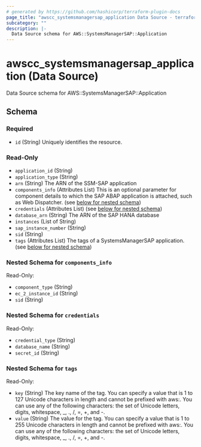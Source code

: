 ```yaml
---
# generated by https://github.com/hashicorp/terraform-plugin-docs
page_title: "awscc_systemsmanagersap_application Data Source - terraform-provider-awscc"
subcategory: ""
description: |-
  Data Source schema for AWS::SystemsManagerSAP::Application
---
```


# awscc_systemsmanagersap_application (Data Source)

Data Source schema for AWS::SystemsManagerSAP::Application



<!-- schema generated by tfplugindocs -->
## Schema

### Required

- `id` (String) Uniquely identifies the resource.

### Read-Only

- `application_id` (String)
- `application_type` (String)
- `arn` (String) The ARN of the SSM-SAP application
- `components_info` (Attributes List) This is an optional parameter for component details to which the SAP ABAP application is attached, such as Web Dispatcher. (see [below for nested schema](#nestedatt--components_info))
- `credentials` (Attributes List) (see [below for nested schema](#nestedatt--credentials))
- `database_arn` (String) The ARN of the SAP HANA database
- `instances` (List of String)
- `sap_instance_number` (String)
- `sid` (String)
- `tags` (Attributes List) The tags of a SystemsManagerSAP application. (see [below for nested schema](#nestedatt--tags))

<a id="nestedatt--components_info"></a>
### Nested Schema for `components_info`

Read-Only:

- `component_type` (String)
- `ec_2_instance_id` (String)
- `sid` (String)


<a id="nestedatt--credentials"></a>
### Nested Schema for `credentials`

Read-Only:

- `credential_type` (String)
- `database_name` (String)
- `secret_id` (String)


<a id="nestedatt--tags"></a>
### Nested Schema for `tags`

Read-Only:

- `key` (String) The key name of the tag. You can specify a value that is 1 to 127 Unicode characters in length and cannot be prefixed with aws:. You can use any of the following characters: the set of Unicode letters, digits, whitespace, _, ., /, =, +, and -.
- `value` (String) The value for the tag. You can specify a value that is 1 to 255 Unicode characters in length and cannot be prefixed with aws:. You can use any of the following characters: the set of Unicode letters, digits, whitespace, _, ., /, =, +, and -.
